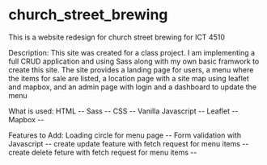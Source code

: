 # church_street_brewing
This is a website redesign for church street brewing for ICT 4510

Description:
This site was created for a class project. I am implementing a full CRUD application and using Sass along with my own basic framwork to create this site. The site provides a landing page for users, a menu where the items for sale are listed, a location page with a site map using leaflet and mapbox, and an admin page with login and a dashboard to update the menu

What is used:
HTML --
Sass --
CSS --
Vanilla Javascript --
Leaflet --
Mapbox --

Features to Add:
Loading circle for menu page --
Form validation with Javascript --
create update feature with fetch request for menu items --
create delete feture with fetch request for menu items --
